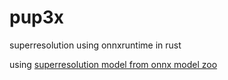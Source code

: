 # pup3x

superresolution using onnxruntime in rust

using [superresolution model from onnx model zoo](https://github.com/onnx/models/tree/master/vision/super_resolution/sub_pixel_cnn_2016)
